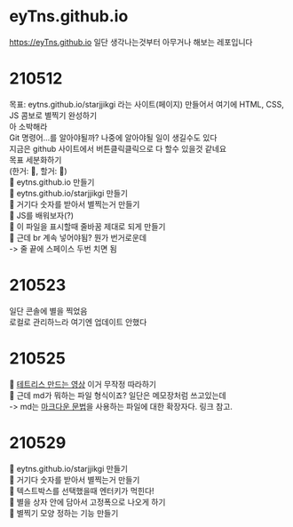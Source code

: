 # eyTns.github.io
https://eyTns.github.io
일단 생각나는것부터 아무거나 해보는 레포입니다  

# 210512
목표: eytns.github.io/starjjikgi 라는 사이트(페이지) 만들어서 여기에 HTML, CSS, JS 콤보로 별찍기 완성하기  
아 소박해라  
Git 명령어...를 알아야될까? 나중에 알아야될 일이 생길수도 있다  
지금은 github 사이트에서 버튼클릭클릭으로 다 할수 있을것 같네요  
목표 세분화하기  
(한거: 🌟, 할거: 🎯)  
🌟 eytns.github.io 만들기  
🎯 eytns.github.io/starjjikgi 만들기  
🎯 거기다 숫자를 받아서 별찍는거 만들기  
🎯 JS를 배워보자(?)  
🌟 이 파일을 표시할때 줄바꿈 제대로 되게 만들기  
🌟 근데 br 계속 넣어야됨? 뭔가 번거로운데  
-> 줄 끝에 스페이스 두번 치면 됨  

# 210523  
일단 콘솔에 별을 찍었음  
로컬로 관리하느라 여기엔 업데이트 안했다  

# 210525
🌟 [테트리스 만드는 영상](https://www.youtube.com/watch?v=1lNy2mhvLFk) 이거 무작정 따라하기  
🌟 근데 md가 뭐하는 파일 형식이죠? 일단은 메모장처럼 쓰고있는데  
-> md는 [마크다운 문법](https://heropy.blog/2017/09/30/markdown/)을 사용하는 파일에 대한 확장자다. 링크 참고.  

# 210529
🌟 eytns.github.io/starjjikgi 만들기  
🌟 거기다 숫자를 받아서 별찍는거 만들기  
🌟 텍스트박스를 선택했을때 엔터키가 먹힌다!  
🎯 별을 상자 안에 담아서 고정폭으로 나오게 하기  
🎯 별찍기 모양 정하는 기능 만들기  
